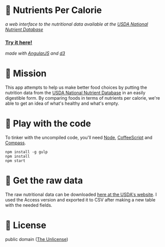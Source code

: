 :dolphin: Nutrients Per Calorie
===============================

*a web interface to the nutritional data available at the [USDA National Nutrient Database](http://ndb.nal.usda.gov/)*

### [Try it here!](http://ryanatkn.github.com/nutrients-per-calorie)

*made with [AngularJS](http://angularjs.org/) and [d3](http://d3js.org/)*


:elephant: Mission
==================

This app attempts to help us make better food choices by putting the nutrition data from the [USDA National Nutrient Database](http://ndb.nal.usda.gov/) in an easily digestible form. By comparing foods in terms of nutrients per calorie, we're able to get an idea of what's healthy and what's empty.


:octopus: Play with the code
============================

To tinker with the uncompiled code, you'll need [Node](http://nodejs.org), [CoffeeScript](http://coffeescript.org/) and [Compass](http://compass-style.org/).
  
    npm install -g gulp
    npm install
    npm start


:monkey: Get the raw data
=========================

The raw nutritional data can be downloaded [here at the USDA's website](http://www.ars.usda.gov/Services/docs.htm?docid=22771). I used the Access version and exported it to CSV after making a new table with the needed fields.


:snake: License
===============

public domain ([The Unlicense](license))

